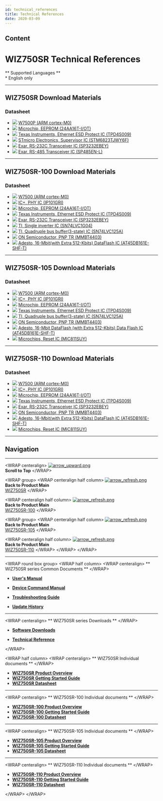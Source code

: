 ```yaml
---
id: technical_references
title: Technical References
date: 2020-03-09
---
```


## Content

# WIZ750SR Technical References

\*\* Supported Languages \*\*  
\* English only

-----

## WIZ750SR Download Materials

### Datasheet

  - ![](/products/w5500/w5500_evb/icons/link.png) [W7500P (ARM
    cortex-M0)](http://wizwiki.net/wiki/doku.php?id=products:w7500p:start)
  - ![](/products/w5500/w5500_evb/icons/download.png) [Microchip, EEPROM
    (24AA16T-I/OT)](http://www.microchip.com/wwwproducts/en/24AA16)
  - ![](/products/w5500/w5500_evb/icons/download.png) [Texas
    Instruments, Ethernet ESD Protect IC
    (TPD4S009)](http://www.ti.com/product/TPD4S009?keyMatch=tpd4s009&tisearch=Search-EN-Everything)
  - ![](/products/w5500/w5500_evb/icons/download.png) [STmicro
    Electronics, Supervisor IC
    (STM6823TJWY6F)](http://www2.st.com/content/st_com/en/products/reset-and-supervisor-ics/microprocessor-supervisors/stm6823.html)
  - ![](/products/w5500/w5500_evb/icons/download.png) [Exar, RS-232C
    Transceiver IC
    (SP3232EBEY)](https://www.exar.com/product/interface/serial-transceivers/rs232/sp3232eb)
  - ![](/products/w5500/w5500_evb/icons/download.png) [Exar, RS-485
    Transceiver IC
    (SP485EN-L)](https://www.exar.com/product/interface/serial-transceivers/rs485-422/sp3485)

-----

## WIZ750SR-100 Download Materials

### Datasheet

  - ![](/products/w5500/w5500_evb/icons/link.png) [W7500 (ARM
    cortex-M0)](http://wizwiki.net/wiki/doku.php?id=products:w7500:start)
  - ![](/products/w5500/w5500_evb/icons/download.png) [IC+, PHY IC
    (IP101GRI)](https://www.bdtic.com/DataSheet/ICplus/IP101G_DS_R01_20121224.pdf)
  - ![](/products/w5500/w5500_evb/icons/download.png) [Microchip, EEPROM
    (24AA16T-I/OT)](http://www.microchip.com/wwwproducts/en/24AA16)
  - ![](/products/w5500/w5500_evb/icons/download.png) [Texas
    Instruments, Ethernet ESD Protect IC
    (TPD4S009)](http://www.ti.com/product/TPD4S009?keyMatch=tpd4s009&tisearch=Search-EN-Everything)
  - ![](/products/w5500/w5500_evb/icons/download.png) [Exar, RS-232C
    Transceiver IC
    (SP3232EBEY)](https://www.exar.com/product/interface/serial-transceivers/rs232/sp3232eb)
  - ![](/products/w5500/w5500_evb/icons/download.png) [TI, Single
    inverter IC
    (SN74LVC1G04)](https://http://www.ti.com/lit/ds/symlink/sn74lvc1g04.pdf)
  - ![](/products/w5500/w5500_evb/icons/download.png) [TI, Quadruple bus
    buffer(3-state) IC
    (SN74LVC125A)](https://http://www.ti.com/lit/ds/symlink/sn74lvc125a.pdf)
  - ![](/products/w5500/w5500_evb/icons/download.png) [ON Semiconductor,
    PNP TR
    (MMBT4403)](https://http://www.onsemi.com/pub/Collateral/MMBT4403LT1-D.PDF)
  - ![](/products/w5500/w5500_evb/icons/download.png)
    [Adesto, 16-Mbit(with Extra 512-Kbits) DataFlash IC
    (AT45DB161E-SHF-T)](https://www.adestotech.com/wp-content/uploads/doc8782.pdf)

-----

## WIZ750SR-105 Download Materials

### Datasheet

  - ![](/products/w5500/w5500_evb/icons/link.png) [W7500 (ARM
    cortex-M0)](http://wizwiki.net/wiki/doku.php?id=products:w7500:start)
  - ![](/products/w5500/w5500_evb/icons/download.png) [IC+, PHY IC
    (IP101GRI)](https://www.bdtic.com/DataSheet/ICplus/IP101G_DS_R01_20121224.pdf)
  - ![](/products/w5500/w5500_evb/icons/download.png) [Microchip, EEPROM
    (24AA16T-I/OT)](http://www.microchip.com/wwwproducts/en/24AA16)
  - ![](/products/w5500/w5500_evb/icons/download.png) [Texas
    Instruments, Ethernet ESD Protect IC
    (TPD4S009)](http://www.ti.com/product/TPD4S009?keyMatch=tpd4s009&tisearch=Search-EN-Everything)
  - ![](/products/w5500/w5500_evb/icons/download.png) [TI, Quadruple bus
    buffer(3-state) IC
    (SN74LVC125A)](https://http://www.ti.com/lit/ds/symlink/sn74lvc125a.pdf)
  - ![](/products/w5500/w5500_evb/icons/download.png) [ON Semiconductor,
    PNP TR
    (MMBT4403)](https://http://www.onsemi.com/pub/Collateral/MMBT4403LT1-D.PDF)
  - ![](/products/w5500/w5500_evb/icons/download.png) [Adesto, 16-Mbit
    DataFlash (with Extra 512-Kbits) Data Flash IC
    (AT45DB161E-SHF-T)](https://www.adestotech.com/wp-content/uploads/doc8782.pdf)
  - ![](/products/w5500/w5500_evb/icons/download.png) [Microchips, Reset
    IC
    (MIC811SUY)](http://ww1.microchip.com/downloads/en/DeviceDoc/mic811.pdf)

-----

## WIZ750SR-110 Download Materials

### Datasheet

  - ![](/products/w5500/w5500_evb/icons/link.png) [W7500 (ARM
    cortex-M0)](http://wizwiki.net/wiki/doku.php?id=products:w7500:start)
  - ![](/products/w5500/w5500_evb/icons/download.png) [IC+, PHY IC
    (IP101GRI)](https://www.bdtic.com/DataSheet/ICplus/IP101G_DS_R01_20121224.pdf)
  - ![](/products/w5500/w5500_evb/icons/download.png) [Microchip, EEPROM
    (24AA16T-I/OT)](http://www.microchip.com/wwwproducts/en/24AA16)
  - ![](/products/w5500/w5500_evb/icons/download.png) [Texas
    Instruments, Ethernet ESD Protect IC
    (TPD4S009)](http://www.ti.com/product/TPD4S009?keyMatch=tpd4s009&tisearch=Search-EN-Everything)
  - ![](/products/w5500/w5500_evb/icons/download.png) [Exar, RS-232C
    Transceiver IC
    (SP3232EBEY)](https://www.exar.com/product/interface/serial-transceivers/rs232/sp3232eb)
  - ![](/products/w5500/w5500_evb/icons/download.png) [ON Semiconductor,
    PNP TR
    (MMBT4403)](https://http://www.onsemi.com/pub/Collateral/MMBT4403LT1-D.PDF)
  - ![](/products/w5500/w5500_evb/icons/download.png)
    [Adesto, 16-Mbit(with Extra 512-Kbits) DataFlash IC
    (AT45DB161E-SHF-T)](https://www.adestotech.com/wp-content/uploads/doc8782.pdf)
  - ![](/products/w5500/w5500_evb/icons/download.png) [Microchips, Reset
    IC
    (MIC811SUY)](http://ww1.microchip.com/downloads/en/DeviceDoc/mic811.pdf)

-----

## Navigation

-----

\<WRAP centeralign\>
[![arrow\_upward.png](/etc/arrow_upward.png)](#WIZ750SR_Technical_References)  
**Scroll to Top** \</WRAP\>

\<WRAP group\> \<WRAP centeralign half column\>
[![arrow\_refresh.png](/etc/arrow_refresh.png)](/products/wiz750sr/start)  
**Back to Product Main**  
[WIZ750SR](/products/wiz750sr/start) \</WRAP\>

\<WRAP centeralign half column\>
[![arrow\_refresh.png](/etc/arrow_refresh.png)](/products/wiz750sr-100/start)  
**Back to Product Main**  
[WIZ750SR-100](/products/wiz750sr-100/start) \</WRAP\>

\<WRAP group\> \<WRAP centeralign half column\>
[![arrow\_refresh.png](/etc/arrow_refresh.png)](/products/wiz750sr-105/start)  
**Back to Product Main**  
[WIZ750SR-105](/products/wiz750sr-105/start) \</WRAP\>

\<WRAP centeralign half column\>
[![arrow\_refresh.png](/etc/arrow_refresh.png)](/products/wiz750sr-110/start)  
**Back to Product Main**  
[WIZ750SR-110](/products/wiz750sr-110/start) \</WRAP\> \</WRAP\>
\</WRAP\>

-----

\<WRAP round box group\> \<WRAP half column\> \<WRAP centeralign\> \*\*
WIZ750SR series Common Documents \*\* \</WRAP\>

  - **[User's Manual](/products/wiz750sr/usermanual/en)** 

<!-- end list -->

  - **[Device Command Manual](/products/wiz750sr/commandmanual/en)**

<!-- end list -->

  - **[Troubleshooting Guide](/products/wiz750sr/troubleshooting/en)**

<!-- end list -->

  - **[Update History](/products/wiz750sr/history/en)**

-----

\<WRAP centeralign\> \*\* WIZ750SR series Downloads \*\* \</WRAP\>

  - **[Software Downloads](/products/wiz750sr/download/start)**

<!-- end list -->

  - **[Technical Reference](/products/wiz750sr/reference/start)**

\</WRAP\>

\<WRAP half column\> \<WRAP centeralign\> \*\* WIZ750SR Individual
documents \*\* \</WRAP\>

  - **[WIZ750SR Product Overview](/products/wiz750sr/overview/en)**
  - **[WIZ750SR Getting Started
    Guide](/products/wiz750sr/gettingstarted/en)**
  - **[WIZ750SR Datasheet](/products/wiz750sr/datasheet/start)**

-----

\<WRAP centeralign\> \*\* WIZ750SR-100 Individual documents \*\*
\</WRAP\>

  - **[WIZ750SR-100 Product
    Overview](/products/wiz750sr-100/overview/en)**
  - **[WIZ750SR-100 Getting Started
    Guide](/products/wiz750sr-100/gettingstarted/en)**
  - **[WIZ750SR-100 Datasheet](/products/wiz750sr-100/datasheet/start)**

-----

\<WRAP centeralign\> \*\* WIZ750SR-105 Individual documents \*\*
\</WRAP\>

  - **[WIZ750SR-105 Product
    Overview](/products/wiz750sr-105/overview/en)**
  - **[WIZ750SR-105 Getting Started
    Guide](/products/wiz750sr-105/gettingstarted/en)**
  - **[WIZ750SR-105 Datasheet](/products/wiz750sr-105/datasheet/start)**

-----

\<WRAP centeralign\> \*\* WIZ750SR-110 Individual documents \*\*
\</WRAP\>

  - **[WIZ750SR-110 Product
    Overview](/products/wiz750sr-110/overview/en)**
  - **[WIZ750SR-110 Getting Started
    Guide](/products/wiz750sr-110/gettingstarted/en)**
  - **[WIZ750SR-110 Datasheet](/products/wiz750sr-110/datasheet/start)**

\</WRAP\> \</WRAP\>
